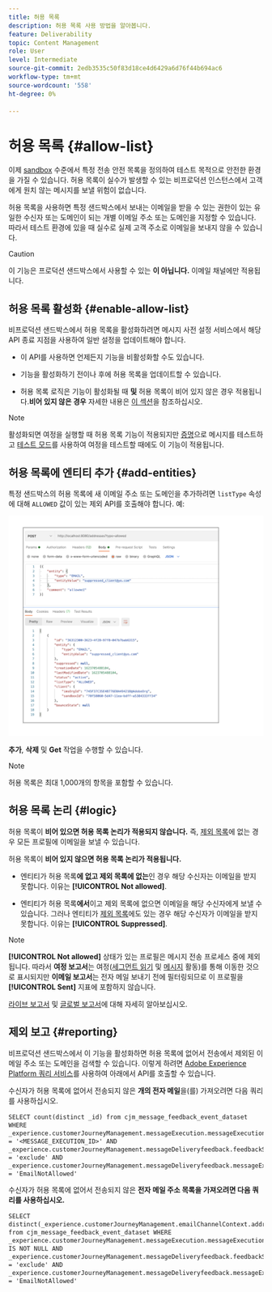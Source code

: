 ```yaml
---
title: 허용 목록
description: 허용 목록 사용 방법을 알아봅니다.
feature: Deliverability
topic: Content Management
role: User
level: Intermediate
source-git-commit: 2edb3535c50f83d18ce4d6429a6d76f44b694ac6
workflow-type: tm+mt
source-wordcount: '558'
ht-degree: 0%

---
```


# 허용 목록 {#allow-list}

이제 [sandbox](administration/sandboxes.md) 수준에서 특정 전송 안전 목록을 정의하여 테스트 목적으로 안전한 환경을 가질 수 있습니다. 허용 목록이 실수가 발생할 수 있는 비프로덕션 인스턴스에서 고객에게 원치 않는 메시지를 보낼 위험이 없습니다.

허용 목록을 사용하면 특정 샌드박스에서 보내는 이메일을 받을 수 있는 권한이 있는 유일한 수신자 또는 도메인이 되는 개별 이메일 주소 또는 도메인을 지정할 수 있습니다. 따라서 테스트 환경에 있을 때 실수로 실제 고객 주소로 이메일을 보내지 않을 수 있습니다.

>[!CAUTION]
>
>이 기능은 프로덕션 샌드박스에서 사용할 수 있는 **이 아닙니다.** 이메일 채널에만 적용됩니다.

## 허용 목록 활성화 {#enable-allow-list}

비프로덕션 샌드박스에서 허용 목록을 활성화하려면 메시지 사전 설정 서비스에서 해당 API 종료 지점을 사용하여 일반 설정을 업데이트해야 합니다.

* 이 API를 사용하면 언제든지 기능을 비활성화할 수도 있습니다.

* 기능을 활성화하기 전이나 후에 허용 목록을 업데이트할 수 있습니다.

* 허용 목록 로직은 기능이 활성화될 때 **및** 허용 목록이 비어 있지 않은 경우 적용됩니다.**비어 있지 않은 경우** 자세한 내용은 [이 섹션](#logic)을 참조하십시오.

<!--To enable this feature on a non-production sandbox, update the allowed list so that it is no longer empty. To disable it, clear up the allowed list so that it is again empty.

Learn more on the allowed list logic in this section.
-->

>[!NOTE]
>
>활성화되면 여정을 실행할 때 허용 목록 기능이 적용되지만 [증명](preview.md#send-proofs)으로 메시지를 테스트하고 [테스트 모드](building-journeys/testing-the-journey.md)를 사용하여 여정을 테스트할 때에도 이 기능이 적용됩니다.

## 허용 목록에 엔티티 추가 {#add-entities}

특정 샌드박스의 허용 목록에 새 이메일 주소 또는 도메인을 추가하려면 `listType` 속성에 대해 `ALLOWED` 값이 있는 제외 API를 호출해야 합니다. 예:

![](assets/allow-list-api.png)

**추가**, **삭제** 및 **Get** 작업을 수행할 수 있습니다.

>[!NOTE]
>
>허용 목록은 최대 1,000개의 항목을 포함할 수 있습니다.

<!--
Learn more on making these API calls in the API reference documentation.
Found this link in Experience Platform documentation, but may not be the final one: (https://experienceleague.adobe.com/docs/experience-platform/landing/platform-apis/api-guide.html?lang=en).-->

## 허용 목록 논리 {#logic}

<!-- When the allowed list is enabled (enable-allow-list) at the sandbox level using the API call above, the following applies.-->

허용 목록이 **비어 있으면 허용 목록 논리가 적용되지 않습니다.** 즉, [제외 목록](suppression-list.md)에 없는 경우 모든 프로필에 이메일을 보낼 수 있습니다.

허용 목록이 **비어 있지 않으면 허용 목록 논리가 적용됩니다.**

* 엔티티가 허용 목록&#x200B;**에 없고 제외 목록에 없는**&#x200B;인 경우 해당 수신자는 이메일을 받지 못합니다. 이유는 **[!UICONTROL Not allowed]**.

* 엔티티가 허용 목록&#x200B;**에서**&#x200B;이고 제외 목록에 없으면 이메일을 해당 수신자에게 보낼 수 있습니다. 그러나 엔티티가 [제외 목록](suppression-list.md)에도 있는 경우 해당 수신자가 이메일을 받지 못합니다. 이유는 **[!UICONTROL Suppressed]**.

>[!NOTE]
>
>**[!UICONTROL Not allowed]** 상태가 있는 프로필은 메시지 전송 프로세스 중에 제외됩니다. 따라서 **여정 보고서**&#x200B;는 여정([세그먼트 읽기](building-journeys/read-segment.md) 및 [메시지](building-journeys/journeys-message.md) 활동)를 통해 이동한 것으로 표시되지만 **이메일 보고서**&#x200B;는 전자 메일 보내기 전에 필터링되므로 이 프로필을 **[!UICONTROL Sent]** 지표에 포함하지 않습니다.
>
>[라이브 보고서](reports/live-report.md) 및 [글로벌 보고서](reports/global-report.md)에 대해 자세히 알아보십시오.

## 제외 보고 {#reporting}

비프로덕션 샌드박스에서 이 기능을 활성화하면 허용 목록에 없어서 전송에서 제외된 이메일 주소 또는 도메인을 검색할 수 있습니다. 이렇게 하려면 [Adobe Experience Platform 쿼리 서비스](https://experienceleague.adobe.com/docs/experience-platform/query/api/getting-started.html)를 사용하여 아래에서 API를 호출할 수 있습니다.

수신자가 허용 목록에 없어서 전송되지 않은 **개의 전자 메일**&#x200B;을(를) 가져오려면 다음 쿼리를 사용하십시오.

```
SELECT count(distinct _id) from cjm_message_feedback_event_dataset WHERE
_experience.customerJourneyManagement.messageExecution.messageExecutionID = '<MESSAGE_EXECUTION_ID>' AND
_experience.customerJourneyManagement.messageDeliveryfeedback.feedbackStatus = 'exclude' AND
_experience.customerJourneyManagement.messageDeliveryfeedback.messageExclusion.reason = 'EmailNotAllowed'
```

수신자가 허용 목록에 없어서 전송되지 않은 **전자 메일 주소 목록을 가져오려면 다음 쿼리를 사용하십시오.**

```
SELECT distinct(_experience.customerJourneyManagement.emailChannelContext.address) from cjm_message_feedback_event_dataset WHERE
_experience.customerJourneyManagement.messageExecution.messageExecutionID IS NOT NULL AND
_experience.customerJourneyManagement.messageDeliveryfeedback.feedbackStatus = 'exclude' AND
_experience.customerJourneyManagement.messageDeliveryfeedback.messageExclusion.reason = 'EmailNotAllowed'
```

